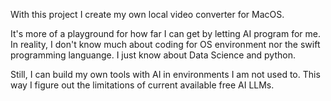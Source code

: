With this project I create my own local video converter for MacOS.

It's more of a playground for how far I can get by letting AI program for me.
In reality, I don't know much about coding for OS environment nor the swift programming languange.
I just know about Data Science and python.

Still, I can build my own tools with AI in environments I am not used to. This way I figure out the limitations of current available free AI LLMs.
